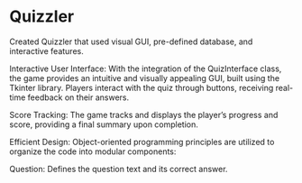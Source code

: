 # Quizzler
Created Quizzler that used visual GUI, pre-defined database, and interactive features.

Interactive User Interface:
With the integration of the QuizInterface class, the game provides an intuitive and visually appealing GUI, built using the Tkinter library. Players interact with the quiz through buttons, receiving real-time feedback on their answers.

Score Tracking:
The game tracks and displays the player’s progress and score, providing a final summary upon completion.

Efficient Design:
Object-oriented programming principles are utilized to organize the code into modular components:

Question: Defines the question text and its correct answer.

